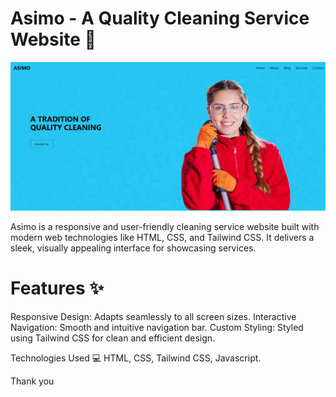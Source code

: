 # Asimo - A Quality Cleaning Service Website 🌟

![Asimo](./amiso-thumbnail.jpg)

Asimo is a responsive and user-friendly cleaning service website built with modern web technologies like HTML, CSS, and Tailwind CSS. 
It delivers a sleek, visually appealing interface for showcasing services.

# Features ✨
Responsive Design: Adapts seamlessly to all screen sizes.
Interactive Navigation: Smooth and intuitive navigation bar.
Custom Styling: Styled using Tailwind CSS for clean and efficient design.

Technologies Used 💻
HTML, CSS, Tailwind CSS, Javascript.

Thank you
